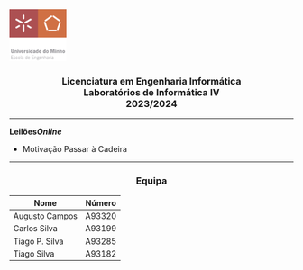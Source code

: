 <img src='uminho.png' width="20%"/>

<h3 align="center">Licenciatura em Engenharia Informática <br> Laboratórios de Informática IV <br> 2023/2024 </h3>

---


**Leilões**<i>**Online**</i>

- Motivação
  Passar à Cadeira
---
<h3 align="center">Equipa</h3>

<div align="center">

| Nome             | Número |
|------------------|--------|
| Augusto Campos   | A93320 |
| Carlos Silva     | A93199 |
| Tiago P. Silva   | A93285 |
| Tiago Silva      | A93182 |

</div>

